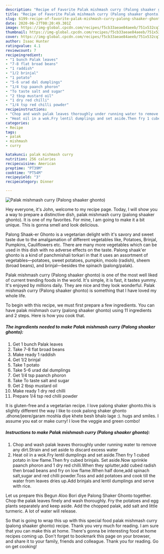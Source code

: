 ```yaml
---
description: "Recipe of Favorite Palak mishmash curry (Palong shaaker ghonto)"
title: "Recipe of Favorite Palak mishmash curry (Palong shaaker ghonto)"
slug: 6199-recipe-of-favorite-palak-mishmash-curry-palong-shaaker-ghonto
date: 2020-06-27T00:20:49.301Z
image: https://img-global.cpcdn.com/recipes/f5cb33aeae84aeeb/751x532cq70/palak-mishmash-curry-palong-shaaker-ghonto-recipe-main-photo.jpg
thumbnail: https://img-global.cpcdn.com/recipes/f5cb33aeae84aeeb/751x532cq70/palak-mishmash-curry-palong-shaaker-ghonto-recipe-main-photo.jpg
cover: https://img-global.cpcdn.com/recipes/f5cb33aeae84aeeb/751x532cq70/palak-mishmash-curry-palong-shaaker-ghonto-recipe-main-photo.jpg
author: Isaac Hunter
ratingvalue: 4.1
reviewcount: 7
recipeingredient:
- "1 bunch Palak leaves"
- "7-8 flat broad beans"
- "1 raddish"
- "1/2 brinjal"
- "1 potato"
- "5-6 urad dal dumplings"
- "1/4 tsp paanch phoron"
- "To taste salt and sugar"
- "2 tbsp mustard oil"
- "1 dry red chilli"
- "1/4 tsp red chilli powder"
recipeinstructions:
- "Chop and wash palak leaves thoroughly under running water to remove any dirt.Strain and set aside to discard excess water"
- "Heat oil in a wok.Fry lentil dumplings and set aside.Then fry 1 cubed potato in low flame.Then fry cubed brinjals. Set aside.Now sprinkle paanch phoron and 1 dry red chilli.When they splutter,add cubed radish then broad beans and fry on low flame.When half done,add spinach salt,sugar and red chilli powder.Toss and add potatoes and cook till the water from leaves dries up.Add brinjals and lentil dumplings and serve with rice."
categories:
- Recipe
tags:
- palak
- mishmash
- curry

katakunci: palak mishmash curry 
nutrition: 256 calories
recipecuisine: American
preptime: "PT39M"
cooktime: "PT54M"
recipeyield: "3"
recipecategory: Dinner

---
```



![Palak mishmash curry (Palong shaaker ghonto)](https://img-global.cpcdn.com/recipes/f5cb33aeae84aeeb/751x532cq70/palak-mishmash-curry-palong-shaaker-ghonto-recipe-main-photo.jpg)

Hey everyone, it's John, welcome to my recipe page. Today, I will show you a way to prepare a distinctive dish, palak mishmash curry (palong shaaker ghonto). It is one of my favorites. For mine, I am going to make it a bit unique. This is gonna smell and look delicious.

Palong Shaak-er Ghonto is a vegetarian delight with it&#39;s savory and sweet taste due to the amalgamation of different vegetables like, Potatoes, Brinjal, Pumpkins, Cauliflowers etc. There are many more vegetables which can be used in this dish with no adverse effects on the taste. Palong shaak&#39;er ghonto is a kind of panchmishali torkari in that it uses an assortment of vegetables—potatoes, sweet potatoes, pumpkin, moolo (radish), sheem (broad beans), and brinjal—besides the spinach (palong/palak).

Palak mishmash curry (Palong shaaker ghonto) is one of the most well liked of current trending foods in the world. It's simple, it is fast, it tastes yummy. It's enjoyed by millions daily. They are nice and they look wonderful. Palak mishmash curry (Palong shaaker ghonto) is something that I have loved my whole life.


To begin with this recipe, we must first prepare a few ingredients. You can have palak mishmash curry (palong shaaker ghonto) using 11 ingredients and 2 steps. Here is how you cook that.

<!--inarticleads1-->

##### The ingredients needed to make Palak mishmash curry (Palong shaaker ghonto):

1. Get 1 bunch Palak leaves
1. Take 7-8 flat broad beans
1. Make ready 1 raddish
1. Get 1/2 brinjal
1. Take 1 potato
1. Take 5-6 urad dal dumplings
1. Get 1/4 tsp paanch phoron
1. Take To taste salt and sugar
1. Get 2 tbsp mustard oil
1. Make ready 1 dry red chilli
1. Prepare 1/4 tsp red chilli powder


It is gluten-free and a vegetarian recipe. I love palong shaker ghonto.this is slightly different the way I like to cook palong shaker ghonto .dhone/jeere/garam moshla diye khete besh bhalo lage :). hugs and smiles. I assume you eat or make curry! I love the veggie and green combo! 

<!--inarticleads2-->

##### Instructions to make Palak mishmash curry (Palong shaaker ghonto):

1. Chop and wash palak leaves thoroughly under running water to remove any dirt.Strain and set aside to discard excess water
1. Heat oil in a wok.Fry lentil dumplings and set aside.Then fry 1 cubed potato in low flame.Then fry cubed brinjals. Set aside.Now sprinkle paanch phoron and 1 dry red chilli.When they splutter,add cubed radish then broad beans and fry on low flame.When half done,add spinach salt,sugar and red chilli powder.Toss and add potatoes and cook till the water from leaves dries up.Add brinjals and lentil dumplings and serve with rice.


Let us prepare this Begun Aloo Bori diye Palong Shaker Ghonto together. Chop the palak leaves finely and wash thoroughly. Fry the potatoes and egg plants separately and keep aside. Add the chopped palak, add salt and little turmeric. A lot of water will release. 

So that is going to wrap this up with this special food palak mishmash curry (palong shaaker ghonto) recipe. Thank you very much for reading. I am sure that you can make this at home. There's gonna be interesting food at home recipes coming up. Don't forget to bookmark this page on your browser, and share it to your family, friends and colleague. Thank you for reading. Go on get cooking!

